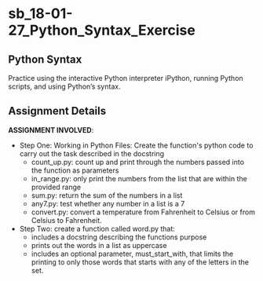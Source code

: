 # sb_18-01-27_Python_Syntax_Exercise

## Python Syntax 

Practice using the interactive Python interpreter iPython, running Python scripts, and using Python’s syntax.


## Assignment Details
**ASSIGNMENT INVOLVED**:
- Step One: Working in Python Files: Create the function's python code to carry out the task described in the docstring
  -	count_up.py: count up and print through the numbers passed into the function as parameters
  -	in_range.py: only print the numbers from the list that are within the provided range
  -	sum.py: return the sum of the numbers in a list
  -	any7.py: test whether any number in a list is a 7
  -	convert.py: convert a temperature from Fahrenheit to Celsius or from  Celsius to Fahrenheit.
- Step Two: create a function called word.py that:
  - includes a docstring describing the functions purpose
  - prints out the words in a list as uppercase
  - includes an optional parameter, must_start_with, that limits the printing to only those words that starts with any of the letters in the set.
